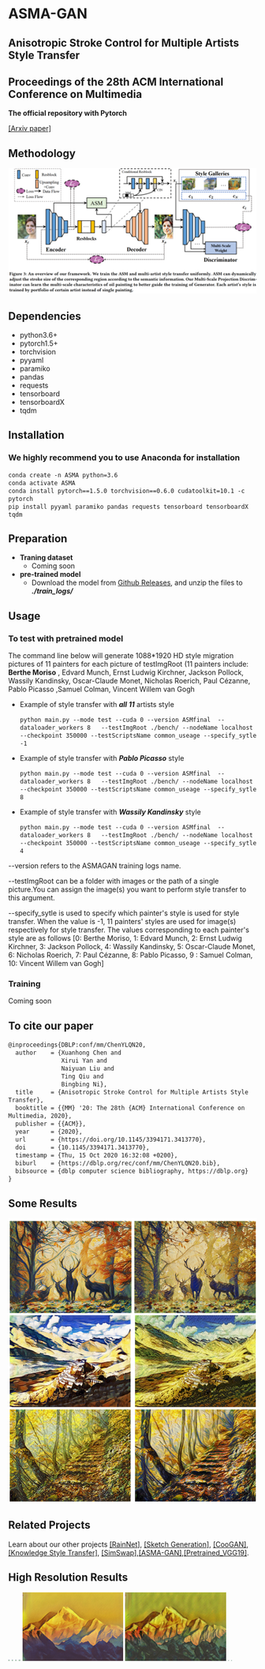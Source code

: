 # ASMA-GAN
## Anisotropic Stroke Control for Multiple Artists Style Transfer
## Proceedings of the 28th ACM International Conference on Multimedia
**The official repository with Pytorch**

[[Arxiv paper]](https://arxiv.org/abs/2010.08175)

## Methodology
![Framework](/doc/img/framework.png)


## Dependencies
- python3.6+
- pytorch1.5+
- torchvision
- pyyaml 
- paramiko 
- pandas 
- requests 
- tensorboard 
- tensorboardX 
- tqdm

## Installation
### We highly recommend you to use Anaconda for installation
```
conda create -n ASMA python=3.6
conda activate ASMA
conda install pytorch==1.5.0 torchvision==0.6.0 cudatoolkit=10.1 -c pytorch
pip install pyyaml paramiko pandas requests tensorboard tensorboardX tqdm
```

## Preparation
- **Traning dataset**
    - Coming soon
- **pre-trained model**
    - Download the model from [Github Releases](https://github.com/neuralchen/ASMAGAN/releases/download/v.1.0/ASMfinal.zip), and unzip the files to ***./train_logs/***
    

## Usage
### To test with pretrained model
The command line below will generate 1088*1920 HD style migration pictures of 11 painters for each picture of testImgRoot (11 painters include: **Berthe Moriso** , Edvard Munch, Ernst Ludwig Kirchner, Jackson Pollock, Wassily Kandinsky, Oscar-Claude Monet, Nicholas Roerich, Paul Cézanne, Pablo Picasso ,Samuel Colman, Vincent Willem van Gogh
- Example of style transfer with  ***all 11*** artists style 
    ```console
    python main.py --mode test --cuda 0 --version ASMfinal  --dataloader_workers 8   --testImgRoot ./bench/ --nodeName localhost --checkpoint 350000 --testScriptsName common_useage --specify_sytle -1 
    ```

- Example of style transfer with  ***Pablo Picasso*** style 

    ```console
    python main.py --mode test --cuda 0 --version ASMfinal  --dataloader_workers 8   --testImgRoot ./bench/ --nodeName localhost --checkpoint 350000 --testScriptsName common_useage --specify_sytle 8 
    ```

- Example of style transfer with  ***Wassily Kandinsky*** style 

    ```console
    python main.py --mode test --cuda 0 --version ASMfinal  --dataloader_workers 8   --testImgRoot ./bench/ --nodeName localhost --checkpoint 350000 --testScriptsName common_useage --specify_sytle 4
    ```

--version refers to the ASMAGAN training logs name.

--testImgRoot can be a folder with images or the path of a single picture.You can assign the image(s) you want to perform style transfer to this argument.

--specify_sytle is used to specify which painter's style is used for style transfer. When the value is -1, 11 painters' styles are used for image(s) respectively for style transfer. The values corresponding to each painter's style are as follows
[0: Berthe Moriso, 1: Edvard Munch, 2: Ernst Ludwig Kirchner, 3: Jackson Pollock, 4: Wassily Kandinsky, 5: Oscar-Claude Monet, 6: Nicholas Roerich, 7: Paul Cézanne, 8: Pablo Picasso, 9 : Samuel Colman, 10: Vincent Willem van Gogh]

### Training
Coming soon

## To cite our paper
```
@inproceedings{DBLP:conf/mm/ChenYLQN20,
  author    = {Xuanhong Chen and
               Xirui Yan and
               Naiyuan Liu and
               Ting Qiu and
               Bingbing Ni},
  title     = {Anisotropic Stroke Control for Multiple Artists Style Transfer},
  booktitle = {{MM} '20: The 28th {ACM} International Conference on Multimedia, 2020},
  publisher = {{ACM}},
  year      = {2020},
  url       = {https://doi.org/10.1145/3394171.3413770},
  doi       = {10.1145/3394171.3413770},
  timestamp = {Thu, 15 Oct 2020 16:32:08 +0200},
  biburl    = {https://dblp.org/rec/conf/mm/ChenYLQN20.bib},
  bibsource = {dblp computer science bibliography, https://dblp.org}
}
```

## Some Results
![Results1](/doc/img/total.png)

## Related Projects
Learn about our other projects [[RainNet]](https://neuralchen.github.io/RainNet), [[Sketch Generation]](https://github.com/TZYSJTU/Sketch-Generation-with-Drawing-Process-Guided-by-Vector-Flow-and-Grayscale), [[CooGAN]](https://github.com/neuralchen/CooGAN), [[Knowledge Style Transfer]](https://github.com/AceSix/Knowledge_Transfer), [[SimSwap]](https://github.com/neuralchen/SimSwap),[[ASMA-GAN]](https://github.com/neuralchen/ASMAGAN),[[Pretrained_VGG19]](https://github.com/neuralchen/Pretrained_VGG19).

## High Resolution Results

<img src="./doc/img/7.png"  style="zoom: 20%;"/>
<img src="./doc/img/8.png"  style="zoom: 20%;"/>

<img src="./doc/img/9.png"  style="zoom: 20%;"/>
<img src="./doc/img/10.png"  style="zoom: 20%;"/>

<img src="./doc/img/11.png"  style="zoom: 20%;"/>
<img src="./doc/img/12.png"  style="zoom: 20%;"/>

<img src="./doc/img/13.png"  style="zoom: 12%;"/>
<img src="./doc/img/14.png"  style="zoom: 12%;"/>
